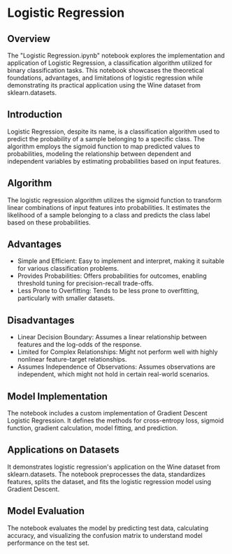 # Logistic Regression

## Overview

The "Logistic Regression.ipynb" notebook explores the implementation and application of Logistic Regression, a classification algorithm utilized for binary classification tasks. This notebook showcases the theoretical foundations, advantages, and limitations of logistic regression while demonstrating its practical application using the Wine dataset from sklearn.datasets.

## Introduction

Logistic Regression, despite its name, is a classification algorithm used to predict the probability of a sample belonging to a specific class. The algorithm employs the sigmoid function to map predicted values to probabilities, modeling the relationship between dependent and independent variables by estimating probabilities based on input features.

## Algorithm

The logistic regression algorithm utilizes the sigmoid function to transform linear combinations of input features into probabilities. It estimates the likelihood of a sample belonging to a class and predicts the class label based on these probabilities.

## Advantages

- Simple and Efficient: Easy to implement and interpret, making it suitable for various classification problems.
- Provides Probabilities: Offers probabilities for outcomes, enabling threshold tuning for precision-recall trade-offs.
- Less Prone to Overfitting: Tends to be less prone to overfitting, particularly with smaller datasets.

## Disadvantages

- Linear Decision Boundary: Assumes a linear relationship between features and the log-odds of the response.
- Limited for Complex Relationships: Might not perform well with highly nonlinear feature-target relationships.
- Assumes Independence of Observations: Assumes observations are independent, which might not hold in certain real-world scenarios.

## Model Implementation

The notebook includes a custom implementation of Gradient Descent Logistic Regression. It defines the methods for cross-entropy loss, sigmoid function, gradient calculation, model fitting, and prediction.

## Applications on Datasets

It demonstrates logistic regression's application on the Wine dataset from sklearn.datasets. The notebook preprocesses the data, standardizes features, splits the dataset, and fits the logistic regression model using Gradient Descent.

## Model Evaluation

The notebook evaluates the model by predicting test data, calculating accuracy, and visualizing the confusion matrix to understand model performance on the test set.
